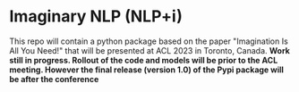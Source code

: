 # Imaginary NLP (NLP+i)
This repo will contain a python package based on the paper "Imagination Is All You Need!" that will be presented at ACL 2023 in Toronto, Canada. **Work still in progress. Rollout of the code and models will be prior to the ACL meeting. However the final release (version 1.0) of the Pypi package will be after the conference**
